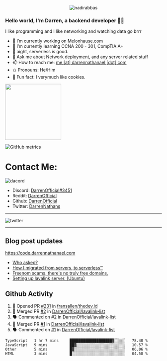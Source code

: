 <p align="center"> <img src="https://komarev.com/ghpvc/?username=DarrenOfficial&label=Profile%20views&color=0e75b6&style=flat" alt="nadirabbas" /> </p>

### Hello world, I'm Darren, a backend developer 👨‍💻
I like programming and I like networking and watching data go brrr



- 🔭 I’m currently working on Melonhause.com 
- 🌴 I’m currently learning CCNA 200 - 301, CompTIA A+ 
- 🚀 aight, serverless is good.
- 💬 Ask me about Network deployment, and any server related stuff 
- 📫 How to reach me: [me [at] darrennathanael [dot] com](mailto:me@darrennathanael.com) 
- ⛄️ Pronouns: He/Him 
- 🍪 Fun fact: I verymuch like cookies. 



<img float="center" height="180em" src="https://github-readme-stats.vercel.app/api?hide_border=true&username=DarrenOfficial&show_icons=true&count_private=true&bg_color=00000000&title_color=7F7F7F&icon_color=7F7F7F&text_color=7F7F7F" />


![GitHub metrics](https://metrics.lecoq.io/DarrenOfficial)  


# Contact Me:

![dacord](https://discord.c99.nl/widget/theme-1/508296903960821771.png)

- Discord: [DarrenOfficial#3451](https://discord.com/users/508296903960821771)
- Reddit: [DarrenOfficial](https://reddit.com/u/DarrenOfficiallol)
- Github: [DarrenOfficial](https://github.com/DarrenOfficial)
- Twitter: [DarrenNathans](https://twitter.com/DarrenNathans)


---

<img alt="twitter" src="https://github-readme-twitter.gazf.vercel.app/api?id=DarrenNathans&layout=wide" />


---

## Blog post updates
https://code.darrennathanael.com
<!-- BLOG-POST-LIST:START -->
- [Who asked?](https://code.darrennathanael.com/who-asked)
- [How I migrated from servers, to serverless™](https://code.darrennathanael.com/how-i-migrated-from-servers-to-serverlesstm)
- [Freenom scams, there's no truly free domains.](https://code.darrennathanael.com/freenom-scams-theres-no-truly-free-domains)
- [Setting up lavalink server. (Ubuntu)](https://code.darrennathanael.com/setting-up-lavalink-server-ubuntu)
<!-- BLOG-POST-LIST:END -->


## Github Activity
<!--START_SECTION:activity-->
1. 💪 Opened PR [#231](https://github.com/fransallen/thedev.id/pull/231) in [fransallen/thedev.id](https://github.com/fransallen/thedev.id)
2. 🎉 Merged PR [#2](https://github.com/DarrenOfficial/lavalink-list/pull/2) in [DarrenOfficial/lavalink-list](https://github.com/DarrenOfficial/lavalink-list)
3. 🗣 Commented on [#2](https://github.com/DarrenOfficial/lavalink-list/issues/2) in [DarrenOfficial/lavalink-list](https://github.com/DarrenOfficial/lavalink-list)
4. 🎉 Merged PR [#1](https://github.com/DarrenOfficial/lavalink-list/pull/1) in [DarrenOfficial/lavalink-list](https://github.com/DarrenOfficial/lavalink-list)
5. 🗣 Commented on [#1](https://github.com/DarrenOfficial/lavalink-list/issues/1) in [DarrenOfficial/lavalink-list](https://github.com/DarrenOfficial/lavalink-list)
<!--END_SECTION:activity-->


<!--START_SECTION:waka-->
```text
TypeScript   1 hr 7 mins     ███████████████████▓░░░░░   78.40 % 
JavaScript   9 mins          ██▓░░░░░░░░░░░░░░░░░░░░░░   10.57 % 
Other        5 mins          █▓░░░░░░░░░░░░░░░░░░░░░░░   06.06 % 
HTML         3 mins          █░░░░░░░░░░░░░░░░░░░░░░░░   04.58 % 
```
<!--END_SECTION:waka-->
